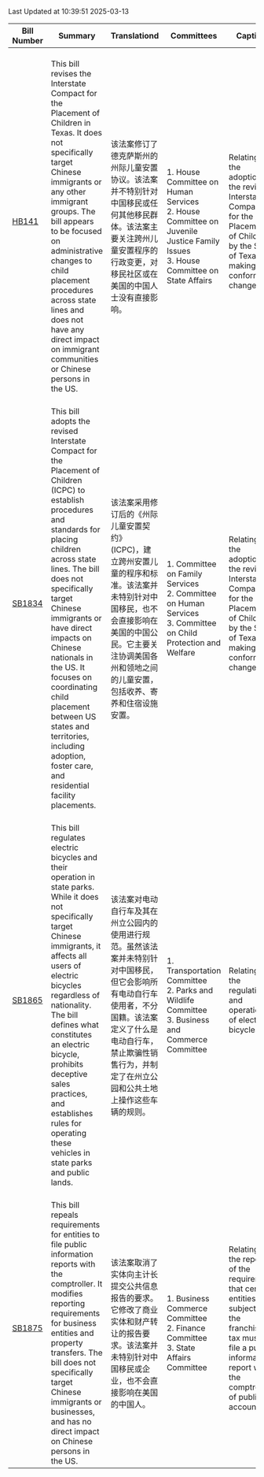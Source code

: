 Last Updated at 10:39:51 2025-03-13

|Bill Number|Summary|Translationd|Committees|Caption|Authors|Last Actiond|
|-|-|-|-|-|-|-|
|[HB141](https://capitol.texas.gov/BillLookup/History.aspx?LegSess=89R&Bill=HB141)|<br>This bill revises the Interstate Compact for the Placement of Children in Texas. It does not specifically target Chinese immigrants or any other immigrant groups. The bill appears to be focused on administrative changes to child placement procedures across state lines and does not have any direct impact on immigrant communities or Chinese persons in the US.<br>|<br>该法案修订了德克萨斯州的州际儿童安置协议。该法案并不特别针对中国移民或任何其他移民群体。该法案主要关注跨州儿童安置程序的行政变更，对移民社区或在美国的中国人士没有直接影响。<br>|<br>1. House Committee on Human Services<br>2. House Committee on Juvenile Justice  Family Issues<br>3. House Committee on State Affairs<br>|Relating to the adoption of the revised Interstate Compact for the Placement of Children by the State of Texas; making conforming changes.|Manuel|03/11/2025 H Left pending in committee|
|[SB1834](https://capitol.texas.gov/BillLookup/History.aspx?LegSess=89R&Bill=SB1834)|<br>This bill adopts the revised Interstate Compact for the Placement of Children (ICPC) to establish procedures and standards for placing children across state lines. The bill does not specifically target Chinese immigrants or have direct impacts on Chinese nationals in the US. It focuses on coordinating child placement between US states and territories, including adoption, foster care, and residential facility placements.<br>|<br>该法案采用修订后的《州际儿童安置契约》(ICPC)，建立跨州安置儿童的程序和标准。该法案并未特别针对中国移民，也不会直接影响在美国的中国公民。它主要关注协调美国各州和领地之间的儿童安置，包括收养、寄养和住宿设施安置。<br>|<br>1. Committee on Family Services<br>2. Committee on Human Services<br>3. Committee on Child Protection and Welfare<br>|Relating to the adoption of the revised Interstate Compact for the Placement of Children by the State of Texas; making conforming changes.|Sparks|03/03/2025 S Filed|
|[SB1865](https://capitol.texas.gov/BillLookup/History.aspx?LegSess=89R&Bill=SB1865)|<br>This bill regulates electric bicycles and their operation in state parks. While it does not specifically target Chinese immigrants, it affects all users of electric bicycles regardless of nationality. The bill defines what constitutes an electric bicycle, prohibits deceptive sales practices, and establishes rules for operating these vehicles in state parks and public lands.<br>|<br>该法案对电动自行车及其在州立公园内的使用进行规范。虽然该法案并未特别针对中国移民，但它会影响所有电动自行车使用者，不分国籍。该法案定义了什么是电动自行车，禁止欺骗性销售行为，并制定了在州立公园和公共土地上操作这些车辆的规则。<br>|<br>1. Transportation Committee<br>2. Parks and Wildlife Committee<br>3. Business and Commerce Committee<br>|Relating to the regulation and operation of electric bicycles.|Eckhardt|03/04/2025 S Filed|
|[SB1875](https://capitol.texas.gov/BillLookup/History.aspx?LegSess=89R&Bill=SB1875)|<br>This bill repeals requirements for entities to file public information reports with the comptroller. It modifies reporting requirements for business entities and property transfers. The bill does not specifically target Chinese immigrants or businesses, and has no direct impact on Chinese persons in the US.<br>|<br>该法案取消了实体向主计长提交公共信息报告的要求。它修改了商业实体和财产转让的报告要求。该法案并未特别针对中国移民或企业，也不会直接影响在美国的中国人。<br>|<br>1. Business  Commerce Committee<br>2. Finance Committee<br>3. State Affairs Committee<br>|Relating to the repeal of the requirement that certain entities subject to the franchise tax must file a public information report with the comptroller of public accounts.|Perry|03/04/2025 S Filed|
